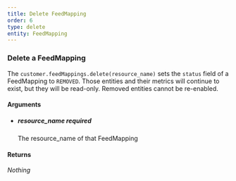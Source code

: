 ```yaml
---
title: Delete FeedMapping 
order: 6
type: delete
entity: FeedMapping 
---
```


### Delete a FeedMapping 

The `customer.feedMappings.delete(resource_name)` sets the `status` field of a FeedMapping to `REMOVED`. Those entities and their metrics will continue to exist, but they will be read-only. Removed entities cannot be re-enabled.


#### Arguments

- ##### resource_name *required*
    The resource_name of that FeedMapping


#### Returns

_Nothing_